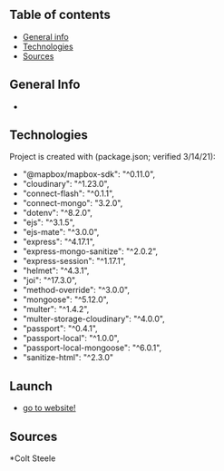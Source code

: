 ## Table of contents
* [General info](#general-info)
* [Technologies](#technologies)
* [Sources](#sources)

## General Info
*

## Technologies
Project is created with (package.json; verified 3/14/21):
* "@mapbox/mapbox-sdk": "^0.11.0",
* "cloudinary": "^1.23.0",
* "connect-flash": "^0.1.1",
* "connect-mongo": "3.2.0",
* "dotenv": "^8.2.0",
* "ejs": "^3.1.5",
* "ejs-mate": "^3.0.0",
* "express": "^4.17.1",
* "express-mongo-sanitize": "^2.0.2",
* "express-session": "^1.17.1",
* "helmet": "^4.3.1",
* "joi": "^17.3.0",
* "method-override": "^3.0.0",
* "mongoose": "^5.12.0",
* "multer": "^1.4.2",
* "multer-storage-cloudinary": "^4.0.0",
* "passport": "^0.4.1",
* "passport-local": "^1.0.0",
* "passport-local-mongoose": "^6.0.1",
* "sanitize-html": "^2.3.0" 

## Launch
* [go to website!](https://polar-bastion-38087.herokuapp.com/)

## Sources
*Colt Steele
